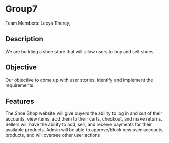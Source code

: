 # Group7

Team Members: 
Leeya Thercy, 

## Description
We are building a shoe store that will allow users to buy and sell shoes. 

## Objective
Our objective to come up with user stories, identify and implement the requirements.

## Features
The Shoe Shop website will give buyers the ability to log in and out of their accounts, view items, add them to their carts, checkout, and make returns. Sellers will have the ability to add, sell, and receive payments for their available products. Admin will be able to approve/block new user accounts, products, and will oversee other user actions 
